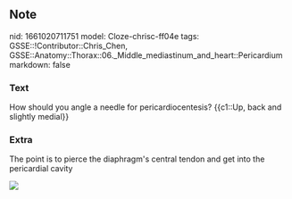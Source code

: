## Note
nid: 1661020711751
model: Cloze-chrisc-ff04e
tags: GSSE::!Contributor::Chris_Chen, GSSE::Anatomy::Thorax::06._Middle_mediastinum_and_heart::Pericardium
markdown: false

### Text
<div class="toggle">
  How should you angle a needle for pericardiocentesis? {{c1::Up,
  back and slightly medial}}
</div>

### Extra
<p id="f1f8ce3c-928a-4b9c-a772-a1eb7ffbbaa4" class="">The point is
to pierce the diaphragm's central tendon and get into the
pericardial cavity
<p id="f1f8ce3c-928a-4b9c-a772-a1eb7ffbbaa4" class=""><img src= 
"6-Figure3-1.png">
